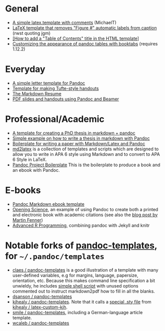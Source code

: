 # General
- [A simple latex.template with comments](https://gist.github.com/1017790) (MichaelT)
- [LaTeX template that removes "Figure #" automatic labels from caption](https://gist.github.com/1366514) (rwst quoting jgm)
- [[How to add a "Table of Contents" title in the HTML template]](bpj)
- [Customizing the appearance of pandoc tables with booktabs](https://gist.github.com/jlduran/7786752) (requires 1.12.2)

# Everyday
- [A simple letter template for Pandoc](https://github.com/aaronwolen/pandoc-letter)
- [Template for making Tufte-style handouts](https://github.com/wcaleb/pandoc-templates/blob/master/handout.tex)
- [The Markdown Resume](https://github.com/mszep/pandoc_resume)
- [PDF slides and handouts using Pandoc and Beamer](https://gist.github.com/lmullen/c3d4c7883f081ed8692a)

# Professional/Academic
- [A template for creating a PhD thesis in markdown + pandoc](https://github.com/chiakaivalya/thesis-markdown-pandoc)
- [Simple example on how to write a thesis in markdown with Pandoc](https://github.com/mabl/pandoc-thesis)
- [Boilerplate for writing a paper with Markdown/Latex and Pandoc](https://github.com/davecap/markdown-latex-boilerplate)
- [md2latex](https://bitbucket.org/zuline/md2latex) is a collection of templates and scripts which are designed to allow you to write in APA 6 style using Markdown and to convert to APA 6 Style in LaTeX.
- [Pandoc Project Boilerplate](https://github.com/juh2/pandoc-project-boilerplate) This is the boilerplate to produce a book and an ebook with Pandoc.

# E-books
- [Pandoc Markdown ebook template](https://github.com/evangoer/pandoc-ebook-template)
- [Opening Science](https://github.com/openingscience/book), an example of using Pandoc to create both a printed and electronic book with academic citations (see also the [blog post by Martin Fenner](http://blog.martinfenner.org/2013/12/05/opening-science---the-book/))
- [Advanced R Programming](https://github.com/hadley/adv-r/), combining pandoc with Jekyll and knitr

# Notable forks of [pandoc-templates](/jgm/pandoc-templates), for `~/.pandoc/templates`
- [claes / pandoc-templates](/claes/pandoc-templates) is a good illustration of a template with many user-defined variables, e.g for margins, language, papersize, orientation, etc. Because this makes command line specification a bit unwieldy, he includes [simple shell script](/claes/pandoc-templates/blob/master/md2pdf) with unused options commented out to instruct markdown2pdf how to fill in all the blanks.
- [dsanson / pandoc-templates](/dsanson/pandoc-templates)
- [kjhealy / pandoc-templates](/kjhealy/pandoc-templates). Note that it calls a [special .sty file](https://github.com/kjhealy/latex-custom-kjh/tree/master/needs-memoir) from [kjhealy / latex-custom-kjh](/kjhealy/latex-custom-kjh).
- [smile / pandoc-templates](/timheil/pandoc-templates), including a German-language article template.
- [wcaleb / pandoc-templates](/wcaleb/pandoc-templates)